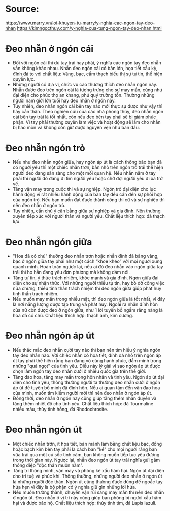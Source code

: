 
# Source:
https://www.marry.vn/loi-khuyen-tu-marry/y-nghia-cac-ngon-tay-deo-nhan
https://kimngocthuy.com/y-nghia-cua-tung-ngon-tay-deo-nhan.html

# Đeo nhẫn ở ngón cái

- Đối với ngón cái thì dù tay trái hay phải, ý nghĩa các ngón tay đeo nhẫn vẫn không khác nhau. Nhẫn đeo ngón cái có bản lớn, họa tiết cầu kỳ, đính đá to với chất liệu: Vàng, bạc, cẩm thạch biểu thị sự tự tin, thể hiện quyền lực.
- Những người có địa vị, chức vụ cao thường thích đeo nhẫn ngón này. Nhẫn được đeo trên ngón cái là tượng trưng cho sự may mắn, cũng như đại diện cho phúc thọ an khang, phú quý trường tồn. Thường những người nam giới lớn tuổi hay đeo nhẫn ở ngón này.
- Tuy nhiên, đeo nhẫn ngón cái bên tay nào mới thực sự được như vậy thì hãy cẩn thận. Theo nghiên cứu của các nhà phong thủy, đeo nhẫn ngón cái bên tay trái là tốt nhất, còn nếu đeo bên tay phải sẽ bị giảm phúc phận. Vì tay phải thường xuyên làm việc và hoạt động sẽ làm cho nhẫn bị hao mòn và không còn giữ được nguyên vẹn như ban đầu.

# Đeo nhẫn ngón trỏ
- Nếu như đeo nhẫn ngón giữa, hay ngón áp út là cách thông báo bạn đã có người yêu thì một chiếc nhẫn trơn, bản nhỏ trên ngón trỏ trái thể hiện người đeo đang sẵn sàng cho một mối quan hệ. Nếu nhẫn nằm ở tay phải thì người đó đang đi tìm người yêu hoặc chờ đợi người yêu đi xa trở về.
- Tăng vận may trong cuộc thi và sự nghiệp. Ngón trỏ đại diện cho lực hành động vì rất nhiều hành động của bàn tay đều cần đến sự phối hợp của ngón trỏ. Nếu bạn muốn đạt được thành công thi cử và sự nghiệp thì nên đeo nhẫn ở ngón trỏ.
- Tuy nhiên, cần chú ý cân bằng giữa sự nghiệp và gia đình. Nên thường xuyên tiếp xúc với người thân và người yêu. Chất liệu thích hợp: đá thạch lựu.

# Đeo nhẫn ngón giữa
- "Hoa đã có chủ" thường đeo nhẫn trơn hoặc nhẫn đính đá bằng vàng, bạc ở ngón giữa tay phải như một cách “khoe khéo” với mọi người xung quanh mình. Hoàn toàn ngược lại, nếu ai đó đeo nhẫn vào ngón giữa tay trái thì họ hẳn đang yêu đơn phương mà không dám nói.
- Tăng tự tin, ý thức trách nhiệm, khỏe mạnh và gia đình. Ngón giữa đại diện cho sự nhận thức. Với những người thiếu tự tin, hay bỏ dở công việc nửa chừng, thiếu tinh thần trách nhiệm thì đeo ngón giữa giúp phát huy tinh thần trách nhiệm.
- Nếu muốn may mắn trong nhiều mặt, thì đeo ngón giữa là tốt nhất, vì đây là nơi năng lượng được tập trung và phát huy. Ngoài ra nhẫn đính hôn của nữ còn được đeo ỡ ngón giữa, như 1 lời tuyên bố ngầm rằng nàng là hoa đã có chủ. Chất liệu thích hợp: thạch anh, kim cương.

# Đeo nhẫn ngón áp út
- Nếu thắc mắc đeo nhẫn cưới tay nào thì bạn nên tìm hiểu ý nghĩa ngón tay đeo nhẫn nào. Với chiếc nhẫn có họa tiết, đính đá nhỏ trên ngón áp út tay phải thể hiện rằng bạn đang vô cùng hạnh phúc, đắm mình trong những "quả ngọt" của tình yêu. Điều này lý giải vì sao ngón áp út được chọn làm ngón tay đeo nhẫn cưới ở nhiều quốc gia trên thế giới.
- Tăng đào hoa, tăng may mắn trong hôn nhân và tình yêu. Ngón áp út đại diện cho tình yêu, thông thường người ta thường đeo nhẫn cưới ở ngón áp út để tuyên bố mình đã đính hôn. Nếu ai quan tâm đến vận đào hoa của mình, muốn tìm kiếm người mới thì nên đeo nhẫn ở ngón áp út.
- Đồng thời, đeo nhẫn ở ngón này cũng giúp tăng thêm nhân duyên và tăng thêm nhiệt độ cho tình yêu. Chất liệu thích hợp: đá Tourmaline nhiều màu, thủy tinh hồng, đá Rhodochrosite.

# Đeo nhẫn ngón út
- Một chiếc nhẫn trơn, ít họa tiết, bản mảnh làm bằng chất liệu bạc, đồng hoặc bạch kim bên tay phải là cách bạn "kể" cho mọi người rằng bạn vừa trải qua một cú sốc tình cảm, bạn không muốn tiếp tục yêu đương trong thời gian này. Ngược lại, nhẫn đeo ngón út tay trái nghĩa gửi gắm thông điệp "độc thân muôn năm".
- Tăng trí thông minh, vận may và phòng kẻ xấu hãm hại. Ngón út đại diện cho trí tuệ và phúc khí. Thông thường, những người đeo nhẫn ở ngón út là những người độc thân. Ngón út cũng thường được dùng để ngoắc tay hứa hẹn vì đây là bộ phận có ý nghĩa giữ gìn những lời hứa.
- Nếu muốn trưởng thành, chuyển vận rủi sang may mắn thì nên đeo nhẫn ở ngón út. Đeo nhẫn ở vị trí này cũng giúp bạn phòng bị người xấu hãm hại và được bảo hộ.
Chất liệu thích hợp: thủy tinh tím, đá Lapis lazuli.
